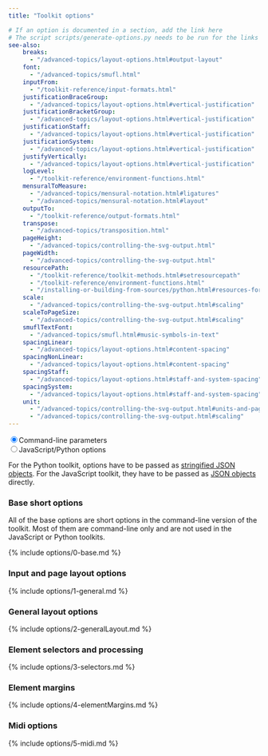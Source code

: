 ```yaml
---
title: "Toolkit options"

# If an option is documented in a section, add the link here
# The script scripts/generate-options.py needs to be run for the links to be updated
see-also:
    breaks:
      - "/advanced-topics/layout-options.html#output-layout"
    font:
      - "/advanced-topics/smufl.html"
    inputFrom:
      - "/toolkit-reference/input-formats.html"
    justificationBraceGroup:
      - "/advanced-topics/layout-options.html#vertical-justification"
    justificationBracketGroup:
      - "/advanced-topics/layout-options.html#vertical-justification"
    justificationStaff:
      - "/advanced-topics/layout-options.html#vertical-justification"
    justificationSystem:
      - "/advanced-topics/layout-options.html#vertical-justification"
    justifyVertically:
      - "/advanced-topics/layout-options.html#vertical-justification"  
    logLevel:
      - "/toolkit-reference/environment-functions.html"
    mensuralToMeasure:
      - "/advanced-topics/mensural-notation.html#ligatures"
      - "/advanced-topics/mensural-notation.html#layout"
    outputTo:
      - "/toolkit-reference/output-formats.html"
    transpose:
      - "/advanced-topics/transposition.html"
    pageHeight:
      - "/advanced-topics/controlling-the-svg-output.html"
    pageWidth:
      - "/advanced-topics/controlling-the-svg-output.html"
    resourcePath:
      - "/toolkit-reference/toolkit-methods.html#setresourcepath"
      - "/toolkit-reference/environment-functions.html"
      - "/installing-or-building-from-sources/python.html#resources-for-versions-built-locally"
    scale:
      - "/advanced-topics/controlling-the-svg-output.html#scaling"
    scaleToPageSize:
      - "/advanced-topics/controlling-the-svg-output.html#scaling"
    smuflTextFont:
      - "/advanced-topics/smufl.html#music-symbols-in-text"
    spacingLinear:
      - "/advanced-topics/layout-options.html#content-spacing"
    spacingNonLinear:
      - "/advanced-topics/layout-options.html#content-spacing"
    spacingStaff:
      - "/advanced-topics/layout-options.html#staff-and-system-spacing"
    spacingSystem:
      - "/advanced-topics/layout-options.html#staff-and-system-spacing"
    unit:
      - "/advanced-topics/controlling-the-svg-output.html#units-and-page-dimensions"   
      - "/advanced-topics/controlling-the-svg-output.html#scaling"   
---
```


<div class="hidden-print radio-inline">
  <label><input type="radio" name="lang" checked>Command-line parameters</label>
</div>
<div class="hidden-print radio-inline">
  <label><input type="radio" name="lang">JavaScript/Python options</label>
</div>

For the Python toolkit, options have to be passed as [stringified JSON objects](/installing-or-building-from-sources/python.html#basic-usage-of-the-toolkit). For the JavaScript toolkit, they have to be passed as [JSON objects](/first-steps/layout-options.html#passing-options-to-verovio) directly.

### Base short options

All of the base options are short options in the command-line version of the toolkit. Most of them are command-line only and are not used in the JavaScript or Python toolkits.

{% include options/0-base.md %}

### Input and page layout options

{% include options/1-general.md %}

### General layout options

{% include options/2-generalLayout.md %}

### Element selectors and processing

{% include options/3-selectors.md %}

### Element margins

{% include options/4-elementMargins.md %}

### Midi options

{% include options/5-midi.md %}

<script type="text/javascript">
$('input:radio[name="lang"]').click(function() {
    $("span").toggleClass("lang1 lang2");
});
</script>
